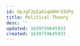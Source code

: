 ```yaml
---
id: OpJgF2pIa61qkKHr33GPy
title: Political Theory
desc: ''
updated: 1639759645933
created: 1639759645933
---
```


